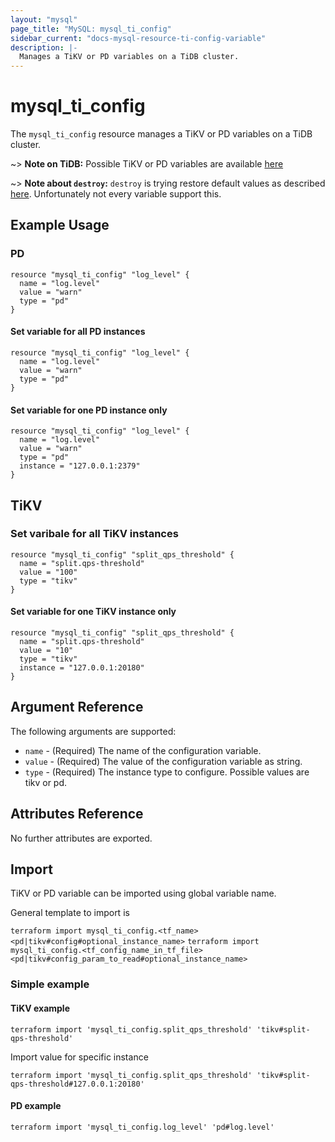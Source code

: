 ```yaml
---
layout: "mysql"
page_title: "MySQL: mysql_ti_config"
sidebar_current: "docs-mysql-resource-ti-config-variable"
description: |-
  Manages a TiKV or PD variables on a TiDB cluster.
---
```


# mysql\_ti\_config

The ``mysql_ti_config`` resource manages a TiKV or PD variables on a TiDB cluster.

~> **Note on TiDB:** Possible TiKV or PD variables are available [here](https://docs.pingcap.com/tidb/stable/dynamic-config)

~> **Note about `destroy`:** `destroy` is trying restore default values as described [here](https://github.com/demarque/terraform-provider-mysql/blob/master/mysql/resource_ti_config_defaults.go).
  Unfortunately not every variable support this.

## Example Usage

### PD

```hcl
resource "mysql_ti_config" "log_level" {
  name = "log.level"
  value = "warn"
  type = "pd"
}
```

#### Set variable for all PD instances

```hcl
resource "mysql_ti_config" "log_level" {
  name = "log.level"
  value = "warn"
  type = "pd"
}
```

#### Set variable for one PD instance only

```hcl
resource "mysql_ti_config" "log_level" {
  name = "log.level"
  value = "warn"
  type = "pd"
  instance = "127.0.0.1:2379"
}
```

## TiKV

### Set varibale for all TiKV instances

```hcl
resource "mysql_ti_config" "split_qps_threshold" {
  name = "split.qps-threshold"
  value = "100"
  type = "tikv"
}
```

#### Set variable for one TiKV instance only

```hcl
resource "mysql_ti_config" "split_qps_threshold" {
  name = "split.qps-threshold"
  value = "10"
  type = "tikv"
  instance = "127.0.0.1:20180"
}
```

## Argument Reference

The following arguments are supported:

* `name` - (Required) The name of the configuration variable.
* `value` - (Required) The value of the configuration variable as string.
* `type` - (Required) The instance type to configure. Possible values are tikv or pd.

## Attributes Reference

No further attributes are exported.

## Import

TiKV or PD variable can be imported using global variable name.

General template to import is

```terraform import mysql_ti_config.<tf_name> <pd|tikv#config#optional_instance_name>```
```terraform import mysql_ti_config.<tf_config_name_in_tf_file> <pd|tikv#config_param_to_read#optional_instance_name>```

### Simple example

#### TiKV example

```shell
terraform import 'mysql_ti_config.split_qps_threshold' 'tikv#split-qps-threshold'
```

Import value for specific instance

```shell
terraform import 'mysql_ti_config.split_qps_threshold' 'tikv#split-qps-threshold#127.0.0.1:20180'
```

#### PD example

```shell
terraform import 'mysql_ti_config.log_level' 'pd#log.level'
```
